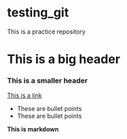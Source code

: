 # testing_git
This is a practice repository
# This is a big header

### This is a smaller header

[This is a link](https://codingnomads.co)

- These are bullet points
- These are bullet points

**This is markdown**
